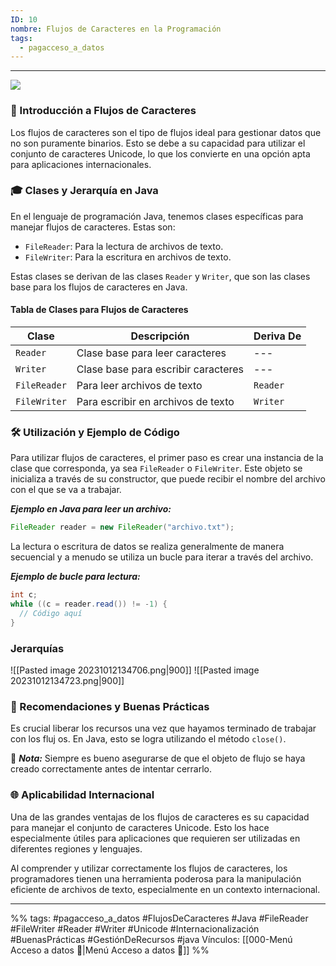 ```yaml
---
ID: 10
nombre: Flujos de Caracteres en la Programación
tags:
  - pagacceso_a_datos
---
```

___
[![](https://mermaid.ink/img/pako:eNptU8tu2zAQ_JUFTwpgBLIV24lurZOgDWqgSBEUKHxZk5uELkWqFBnEMfIjveXYQ0_5BP9YV7Rk93URxOFwODu73AjpFIlSVNqqCuuFBfDOhSy7NHHlGlAEM_QoA3lqgCwYhI_e3XmsUOrtqz06as8AZO9t8E5FmVBA-J9AxwU4x8B71kEdWYlsIFhqi167pqfMnF1FG1yrIA8WbqxuLe9YRzODDYNruCKP_lvc_sTW5BU-YNYLZdeEivz-boBLbWgH7jmfvQ7_cHZgV99N0EY_7YrmCy9WVNUmuZttX5W-c_vDM0_oQdsmoJUae7g_0fmDmosCQ-Qhcl5e3usH9zeX1ZdRGurJMnBenaFrko6jU2zJ2RTC20gWG-7P9kUGLfGQ9we9bAMCTzL65hDyfPsjOOVAGtd0mWZvasNnl1ytQgXcVvI23YHmUCLWDLX7yViFllYs_0dzALbfOTN2ljiYZDuv-ndV6uxk3HJpYpPGqtd4R54nRPOIcGKs7V2zT3SOVtfRdD2hWy11GiVOrcszzV-gx-DEQFTkK9SKp33TKixEuKeKFqLkX4X-60Is7DPzMAb3aW2lKIOPNBCxVhjoXGM79aK8RdPs0Qulg_N7kNJyvntT6WkNRI32i3NVr8ZLUW7EoyjH-XFxepbnxXRcTCaj4XAg1qIc5sVxUUxPJvzh3clo_DwQT0lgeJzn09HkbDI-KU6L8Wk-ev4FPQg_Fg?type=png)](https://mermaid.live/edit#pako:eNptU8tu2zAQ_JUFTwpgBLIV24lurZOgDWqgSBEUKHxZk5uELkWqFBnEMfIjveXYQ0_5BP9YV7Rk93URxOFwODu73AjpFIlSVNqqCuuFBfDOhSy7NHHlGlAEM_QoA3lqgCwYhI_e3XmsUOrtqz06as8AZO9t8E5FmVBA-J9AxwU4x8B71kEdWYlsIFhqi167pqfMnF1FG1yrIA8WbqxuLe9YRzODDYNruCKP_lvc_sTW5BU-YNYLZdeEivz-boBLbWgH7jmfvQ7_cHZgV99N0EY_7YrmCy9WVNUmuZttX5W-c_vDM0_oQdsmoJUae7g_0fmDmosCQ-Qhcl5e3usH9zeX1ZdRGurJMnBenaFrko6jU2zJ2RTC20gWG-7P9kUGLfGQ9we9bAMCTzL65hDyfPsjOOVAGtd0mWZvasNnl1ytQgXcVvI23YHmUCLWDLX7yViFllYs_0dzALbfOTN2ljiYZDuv-ndV6uxk3HJpYpPGqtd4R54nRPOIcGKs7V2zT3SOVtfRdD2hWy11GiVOrcszzV-gx-DEQFTkK9SKp33TKixEuKeKFqLkX4X-60Is7DPzMAb3aW2lKIOPNBCxVhjoXGM79aK8RdPs0Qulg_N7kNJyvntT6WkNRI32i3NVr8ZLUW7EoyjH-XFxepbnxXRcTCaj4XAg1qIc5sVxUUxPJvzh3clo_DwQT0lgeJzn09HkbDI-KU6L8Wk-ev4FPQg_Fg)
### 🌈 Introducción a Flujos de Caracteres

Los flujos de caracteres son el tipo de flujos ideal para gestionar datos que no son puramente binarios. Esto se debe a su capacidad para utilizar el conjunto de caracteres Unicode, lo que los convierte en una opción apta para aplicaciones internacionales. 

### 🎓 Clases y Jerarquía en Java

En el lenguaje de programación Java, tenemos clases específicas para manejar flujos de caracteres. Estas son:

* `FileReader`: Para la lectura de archivos de texto.
* `FileWriter`: Para la escritura en archivos de texto.

Estas clases se derivan de las clases `Reader` y `Writer`, que son las clases base para los flujos de caracteres en Java.

#### Tabla de Clases para Flujos de Caracteres

| Clase        | Descripción                   | Deriva De  |
|--------------|-------------------------------|------------|
| `Reader`     | Clase base para leer caracteres| ---        |
| `Writer`     | Clase base para escribir caracteres| ---    |
| `FileReader` | Para leer archivos de texto   | `Reader`   |
| `FileWriter` | Para escribir en archivos de texto| `Writer`|

### 🛠️ Utilización y Ejemplo de Código

Para utilizar flujos de caracteres, el primer paso es crear una instancia de la clase que corresponda, ya sea `FileReader` o `FileWriter`. Este objeto se inicializa a través de su constructor, que puede recibir el nombre del archivo con el que se va a trabajar.

***Ejemplo en Java para leer un archivo:***
```java
FileReader reader = new FileReader("archivo.txt");
```

La lectura o escritura de datos se realiza generalmente de manera secuencial y a menudo se utiliza un bucle para iterar a través del archivo.

***Ejemplo de bucle para lectura:***
```java
int c;
while ((c = reader.read()) != -1) {
  // Código aquí
}
```

### Jerarquías

![[Pasted image 20231012134706.png|900]]
![[Pasted image 20231012134723.png|900]]

### 🌟 Recomendaciones y Buenas Prácticas

Es crucial liberar los recursos una vez que hayamos terminado de trabajar con los fluj os. En Java, esto se logra utilizando el método `close()`.

📌 ***Nota:*** Siempre es bueno asegurarse de que el objeto de flujo se haya creado correctamente antes de intentar cerrarlo.

### 🌐 Aplicabilidad Internacional

Una de las grandes ventajas de los flujos de caracteres es su capacidad para manejar el conjunto de caracteres Unicode. Esto los hace especialmente útiles para aplicaciones que requieren ser utilizadas en diferentes regiones y lenguajes.

Al comprender y utilizar correctamente los flujos de caracteres, los programadores tienen una herramienta poderosa para la manipulación eficiente de archivos de texto, especialmente en un contexto internacional.

___
%%
tags: #pagacceso_a_datos  #FlujosDeCaracteres #Java #FileReader #FileWriter #Reader #Writer #Unicode #Internacionalización #BuenasPrácticas #GestiónDeRecursos #java
Vínculos:  [[000-Menú Acceso a datos 📃|Menú Acceso a datos 📃]]
%%